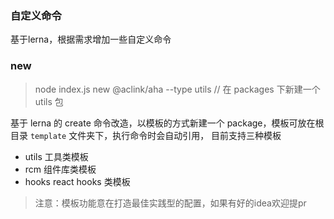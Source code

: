 ### 自定义命令

基于lerna，根据需求增加一些自定义命令

### new

> node index.js new @aclink/aha --type utils // 在 packages 下新建一个 utils 包

基于 lerna 的 create 命令改造，以模板的方式新建一个 package，模板可放在根目录 `template` 文件夹下，执行命令时会自动引用，
目前支持三种模板

-   utils 工具类模板
-   rcm 组件库类模板
-   hooks react hooks 类模板

> 注意：模板功能意在打造最佳实践型的配置，如果有好的idea欢迎提pr
